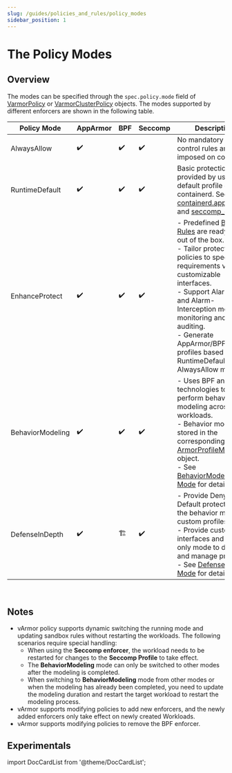 ```yaml
---
slug: /guides/policies_and_rules/policy_modes
sidebar_position: 1
---
```


# The Policy Modes

## Overview

The modes can be specified through the `spec.policy.mode` field of [VarmorPolicy](../../getting_started/usage_instructions#varmorpolicy) or [VarmorClusterPolicy](../../getting_started/usage_instructions#varmorclusterpolicy) objects. The modes supported by different enforcers are shown in the following table.

|Policy Mode|AppArmor|BPF|Seccomp|Description|
|-----------|--------|---|-------|-----------|
|AlwaysAllow|✔️|✔️|✔️|No mandatory access control rules are imposed on container.|
|RuntimeDefault|✔️|✔️|✔️|Basic protection is provided by using the default profile of containerd. See [cri-containerd.apparmor.d](https://github.com/containerd/containerd/blob/main/contrib/apparmor/template.go) and [seccomp_default](https://github.com/containerd/containerd/blob/main/contrib/seccomp/seccomp_default.go).|
|EnhanceProtect|✔️|✔️|✔️|- Predefined [Built-in Rules](../built_in_rules/index.md) are ready to use out of the box.<br />- Tailor protection policies to specific requirements via customizable interfaces.<br />- Support Alarm-Only and Alarm-Interception modes for monitoring and auditing.<br />- Generate AppArmor/BPF profiles based on RuntimeDefault or AlwaysAllow modes.|
|BehaviorModeling|✔️|✔️|✔️|- Uses BPF and audit technologies to perform behavior modeling across workloads.<br />- Behavior models are stored in the corresponding [ArmorProfileModel](https://github.com/bytedance/vArmor/blob/main/apis/varmor/v1beta1/armorprofilemodel_types.go) object.<br />- See [BehaviorModeling Mode](behavior_modeling.md) for details.|
|DefenseInDepth|✔️|🏗️|✔️|- Provide Deny-by-Default protection via the behavior model or custom profiles.<br />- Provide custom rule interfaces and alarm-only mode to develop and manage profiles.<br />- See [DefenseInDepth Mode](defense_in_depth.md) for details.|

<br />

## Notes

* vArmor policy supports dynamic switching the running mode and updating sandbox rules without restarting the workloads. The following scenarios require special handling:
  * When using the **Seccomp enforcer**, the workload needs to be restarted for changes to the **Seccomp Profile** to take effect.
  * The **BehaviorModeling** mode can only be switched to other modes after the modeling is completed.
  * When switching to **BehaviorModeling** mode from other modes or when the modeling has already been completed, you need to update the modeling duration and restart the target workload to restart the modeling process.
* vArmor supports modifying policies to add new enforcers, and the newly added enforcers only take effect on newly created Workloads.
* vArmor supports modifying policies to remove the BPF enforcer.

## Experimentals

import DocCardList from '@theme/DocCardList';

<DocCardList />
